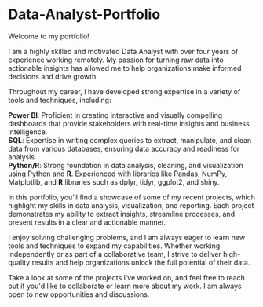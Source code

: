 # Data-Analyst-Portfolio
Welcome to my portfolio! 

I am a highly skilled and motivated Data Analyst with over four years of experience working remotely. My passion for turning raw data into actionable insights has allowed me to help organizations make informed decisions and drive growth.

Throughout my career, I have developed strong expertise in a variety of tools and techniques, including:

**Power BI**: Proficient in creating interactive and visually compelling dashboards that provide stakeholders with real-time insights and business intelligence.  
**SQL**: Expertise in writing complex queries to extract, manipulate, and clean data from various databases, ensuring data accuracy and readiness for analysis.  
**Python/R**: Strong foundation in data analysis, cleaning, and visualization using Python and **R**. Experienced with libraries like Pandas, NumPy, Matplotlib, and 
**R** libraries such as dplyr, tidyr, ggplot2, and shiny.  

In this portfolio, you’ll find a showcase of some of my recent projects, which highlight my skills in data analysis, visualization, and reporting. Each project demonstrates my ability to extract insights, streamline processes, and present results in a clear and actionable manner.

I enjoy solving challenging problems, and I am always eager to learn new tools and techniques to expand my capabilities. Whether working independently or as part of a collaborative team, I strive to deliver high-quality results and help organizations unlock the full potential of their data.

Take a look at some of the projects I’ve worked on, and feel free to reach out if you'd like to collaborate or learn more about my work. I am always open to new opportunities and discussions.
